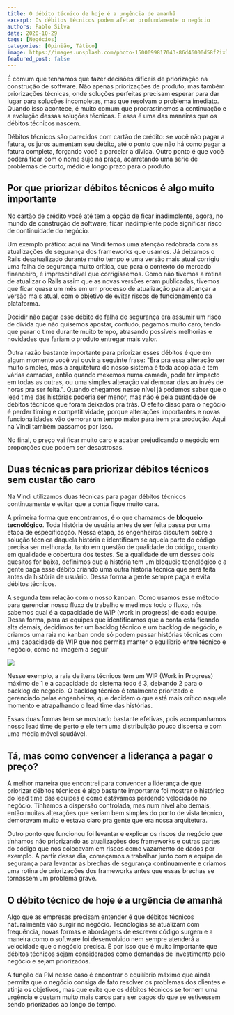 ```yaml
---
title: O débito técnico de hoje é a urgência de amanhã
excerpt: Os débitos técnicos podem afetar profundamente o negócio
authors: Pablo Silva
date: 2020-10-29
tags: [Negócios]
categories: [Opinião, Tático]
image: https://images.unsplash.com/photo-1500099817043-86d46000d58f?ixlib=rb-1.2.1&ixid=eyJhcHBfaWQiOjEyMDd9&auto=format&fit=crop&w=2734&q=80
featured_post: false
---
```


É comum que tenhamos que fazer decisões difíceis de priorização na
construção de software. Não apenas priorizações de produto, mas também
priorizações técnicas, onde soluções perfeitas precisam esperar para dar
lugar para soluções incompletas, mas que resolvam o problema imediato.
Quando isso acontece, é muito comum que procrastinemos a continuação e a
evolução dessas soluções técnicas. E essa é uma das maneiras que os
débitos técnicos nascem.

Débitos técnicos são parecidos com cartão de crédito: se você não pagar
a fatura, os juros aumentam seu débito, até o ponto que não há como
pagar a fatura completa, forçando você a parcelar a dívida. Outro ponto
é que você poderá ficar com o nome sujo na praça, acarretando uma série
de problemas de curto, médio e longo prazo para o produto.

**Por que priorizar débitos técnicos é algo muito importante**
--------------------------------------------------------------

No cartão de crédito você até tem a opção de ficar inadimplente, agora,
no mundo de construção de software, ficar inadimplente pode significar
risco de continuidade do negócio.

Um exemplo prático: aqui na Vindi temos uma atenção redobrada com as
atualizações de segurança dos frameworks que usamos. Já deixamos o Rails
desatualizado durante muito tempo e uma versão mais atual corrigiu uma
falha de segurança muito crítica, que para o contexto do mercado
financeiro, é imprescindível que corrigíssemos. Como não tivemos a
rotina de atualizar o Rails assim que as novas versões eram publicadas,
tivemos que ficar quase um mês em um processo de atualização para
alcançar a versão mais atual, com o objetivo de evitar riscos de
funcionamento da plataforma.

Decidir não pagar esse débito de falha de segurança era assumir um risco
de dívida que não quisemos apostar, contudo, pagamos muito caro, tendo
que parar o time durante muito tempo, atrasando possíveis melhorias e
novidades que fariam o produto entregar mais valor.

Outra razão bastante importante para priorizar esses débitos é que em
algum momento você vai ouvir a seguinte frase: "Era pra essa alteração
ser muito simples, mas a arquitetura do nosso sistema é toda acoplada e
tem várias camadas, então quando mexemos numa camada, pode ter impacto
em todas as outras, ou uma simples alteração vai demorar dias ao invés
de horas pra ser feita.". Quando chegamos nesse nível já podemos saber
que o lead time das histórias poderia ser menor, mas não é pela
quantidade de débitos técnicos que foram deixados pra trás. O efeito
disso para o negócio é perder timing e competitividade, porque
alterações importantes e novas funcionalidades vão demorar um tempo
maior para irem pra produção. Aqui na Vindi também passamos por isso.

No final, o preço vai ficar muito caro e acabar prejudicando o negócio
em proporções que podem ser desastrosas.

**Duas técnicas para priorizar débitos técnicos sem custar tão caro**
---------------------------------------------------------------------

Na Vindi utilizamos duas técnicas para pagar débitos técnicos
continuamente e evitar que a conta fique muito cara.

A primeira forma que encontramos, é o que chamamos de **bloqueio
tecnológico**. Toda história de usuária antes de ser feita passa por uma
etapa de especificação. Nessa etapa, as engenheiras discutem sobre a
solução técnica daquela história e identificam se aquela parte do código
precisa ser melhorada, tanto em questão de qualidade do código, quanto
em qualidade e cobertura dos testes. Se a qualidade de um desses dois
quesitos for baixa, definimos que a história tem um bloqueio tecnológico
e a gente paga esse débito criando uma outra história técnica que será
feita antes da história de usuário. Dessa forma a gente sempre paga e
evita débitos técnicos.

A segunda tem relação com o nosso kanban. Como usamos esse método para
gerenciar nosso fluxo de trabalho e medimos todo o fluxo, nós sabemos
qual é a capacidade de WIP (work in progress) de cada equipe. Dessa
forma, para as equipes que identificamos que a conta está ficando alta
demais, decidimos ter um backlog técnico e um backlog de negócio, e
criamos uma raia no kanban onde só podem passar histórias técnicas com
uma capacidade de WIP que nos permita manter o equilíbrio entre técnico
e negócio, como na imagem a seguir

[![](https://bucketeer-e05bbc84-baa3-437e-9518-adb32be77984.s3.amazonaws.com/public/images/912b8191-2548-475b-a8ac-3d80202b4d1e_900x578.png)](https://cdn.substack.com/image/fetch/f_auto,q_auto:good,fl_progressive:steep/https%3A%2F%2Fbucketeer-e05bbc84-baa3-437e-9518-adb32be77984.s3.amazonaws.com%2Fpublic%2Fimages%2F912b8191-2548-475b-a8ac-3d80202b4d1e_900x578.png)

Nesse exemplo, a raia de itens técnicos tem um WIP (Work in Progress)
máximo de 1 e a capacidade do sistema todo é 3, deixando 2 para o
backlog de negócio. O backlog técnico é totalmente priorizado e
gerenciado pelas engenheiras, que decidem o que está mais crítico
naquele momento e atrapalhando o lead time das histórias.

Essas duas formas tem se mostrado bastante efetivas, pois acompanhamos
nosso lead time de perto e ele tem uma distribuição pouco dispersa e com
uma média móvel saudável.

**Tá, mas como convencer a liderança a pagar o preço?**
-------------------------------------------------------

A melhor maneira que encontrei para convencer a liderança de que
priorizar débitos técnicos é algo bastante importante foi mostrar o
histórico do lead time das equipes e como estávamos perdendo velocidade
no negócio. Tínhamos a dispersão controlada, mas num nível alto demais,
então muitas alterações que seriam bem simples do ponto de vista
técnico, demoravam muito e estava claro pra gente que era nossa
arquitetura.

Outro ponto que funcionou foi levantar e explicar os riscos de negócio
que tínhamos não priorizando as atualizações dos frameworks e outras
partes do código que nos colocavam em riscos como vazamento de dados por
exemplo. A partir desse dia, começamos a trabalhar junto com a equipe de
segurança para levantar as brechas de segurança continuamente e criamos
uma rotina de priorizações dos frameworks antes que essas brechas se
tornassem um problema grave.

**O débito técnico de hoje é a urgência de amanhã**
---------------------------------------------------

Algo que as empresas precisam entender é que débitos técnicos
naturalmente vão surgir no negócio. Tecnologias se atualizam com
frequência, novas formas e abordagens de escrever código surgem e a
maneira como o software foi desenvolvido nem sempre atenderá a
velocidade que o negócio precisa. É por isso que é muito importante que
débitos técnicos sejam considerados como demandas de investimento pelo
negócio e sejam priorizados.

A função da PM nesse caso é encontrar o equilíbrio máximo que ainda
permita que o negócio consiga de fato resolver os problemas dos clientes
e atinja os objetivos, mas que evite que os débitos técnicos se tornem
uma urgência e custam muito mais caros para ser pagos do que se
estivessem sendo priorizados ao longo do tempo.